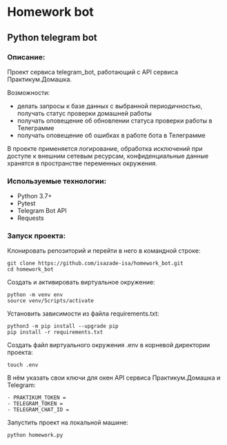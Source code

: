 # Homework bot

## Python telegram bot

### Описание:
Проект сервиса telegram_bot, работающий с API сервиса Практикум.Домашка.

Возможности:
- делать запросы к базе данных с выбранной периодичностью, получать статус проверки домашней работы
- получать оповещение об обновлении статуса проверки работы в Телеграмме
- получать оповещение об ошибках в работе бота в Телеграмме 

В проекте применяется логирование, обработка исключений при доступе к внешним сетевым ресурсам, конфиденциальные данные хранятся в пространстве переменных окружения.

### Используемые технологии:
- Python 3.7+
- Pytest
- Telegram Bot API
- Requests

### Запуск проекта:
Клонировать репозиторий и перейти в него в командной строке:
```
git clone https://github.com/isazade-isa/homework_bot.git
cd homework_bot
```
Cоздать и активировать виртуальное окружение:
```
python -m venv env
source venv/Scripts/activate
```
Установить зависимости из файла requirements.txt:
```
python3 -m pip install --upgrade pip
pip install -r requirements.txt
```
Создать файл виртуального окружения .env в корневой директории проекта:
```
touch .env
```
В нём указать свои ключи для окен API сервиса Практикум.Домашка и Telegram:
```
- PRAKTIKUM_TOKEN =
- TELEGRAM_TOKEN =
- TELEGRAM_CHAT_ID =
```
Запустить проект на локальной машине:
```
python homework.py
```
